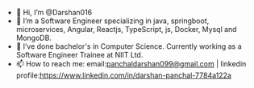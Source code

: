 - 👋 Hi, I’m @Darshan016
- 👀 I’m a Software Engineer specializing in java, springboot, microservices, Angular, Reactjs, TypeScript, js, Docker, Mysql and MongoDB.
- 🌱 I’ve done bachelor's in Computer Science. Currently working as a Software Engineer Trainee at NIIT Ltd.
- 📫 How to reach me: email:panchaldarshan099@gmail.com | linkedin profile:https://www.linkedin.com/in/darshan-panchal-7784a122a

<!---
Darshan016/Darshan016 is a ✨ special ✨ repository because its `README.md` (this file) appears on your GitHub profile.
You can click the Preview link to take a look at your changes.
--->
